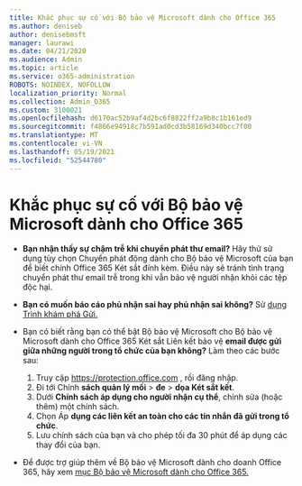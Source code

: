 ```yaml
---
title: Khắc phục sự cố với Bộ bảo vệ Microsoft dành cho Office 365
ms.author: deniseb
author: denisebmsft
manager: laurawi
ms.date: 04/21/2020
ms.audience: Admin
ms.topic: article
ms.service: o365-administration
ROBOTS: NOINDEX, NOFOLLOW
localization_priority: Normal
ms.collection: Admin_O365
ms.custom: 3100021
ms.openlocfilehash: d6170ac52b9af4d2bc6f8822ff2a9b8c1b161ed9
ms.sourcegitcommit: f4866e94918c7b591ad0cd3b58169d340bcc7f00
ms.translationtype: MT
ms.contentlocale: vi-VN
ms.lasthandoff: 05/19/2021
ms.locfileid: "52544780"
---
```

# <a name="troubleshoot-issues-with-microsoft-defender-for-office-365"></a>Khắc phục sự cố với Bộ bảo vệ Microsoft dành cho Office 365

- **Bạn nhận thấy sự chậm trễ khi chuyển phát thư email?** Hãy thử sử dụng tùy chọn Chuyển phát động dành cho Bộ bảo vệ Microsoft của bạn để biết chính Office 365 Két sắt đính kèm. Điều này sẽ tránh tình trạng chuyển phát thư email trễ trong khi vẫn bảo vệ người nhận khỏi các tệp độc hại.
- **Bạn có muốn báo cáo phủ nhận sai hay phủ nhận sai không?** Sử [dụng Trình khám phá Gửi.](https://protection.office.com/reportsubmission)
- Bạn có biết rằng bạn có thể bật Bộ bảo vệ Microsoft cho Bộ bảo vệ Microsoft dành cho Office 365 Két sắt Liên kết bảo vệ **email được gửi giữa những người trong tổ chức của bạn không?** Làm theo các bước sau:
    1. Truy cập https://protection.office.com , rồi đăng nhập.
    2. Đi tới Chính **sách quản lý mối**  >  **đe**  >  **dọa Két sắt kết**.
    3. Dưới **Chính sách áp dụng cho người nhận cụ thể**, chỉnh sửa (hoặc thêm) một chính sách.
    4. Chọn Áp **dụng các liên kết an toàn cho các tin nhắn đã gửi trong tổ chức**.
    5. Lưu chính sách của bạn và cho phép tối đa 30 phút để áp dụng các thay đổi của bạn.

- Để được trợ giúp thêm về Bộ bảo vệ Microsoft dành cho doanh Office 365, hãy xem [mục Bộ bảo vệ Microsoft dành cho Office 365.](/microsoft-365/security/office-365-security/office-365-atp)